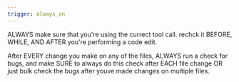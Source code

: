 ```yaml
---
trigger: always_on
---
```


ALWAYS make sure that you're using the currect tool call. rechck it BEFORE, WHILE, AND AFTER you're performing a code edit.

After EVERY change you make on any of the files, ALWAYS run a check for bugs, and make SURE to always do this check after EACH file change OR just bulk check the bugs after youve made changes on multiple files.